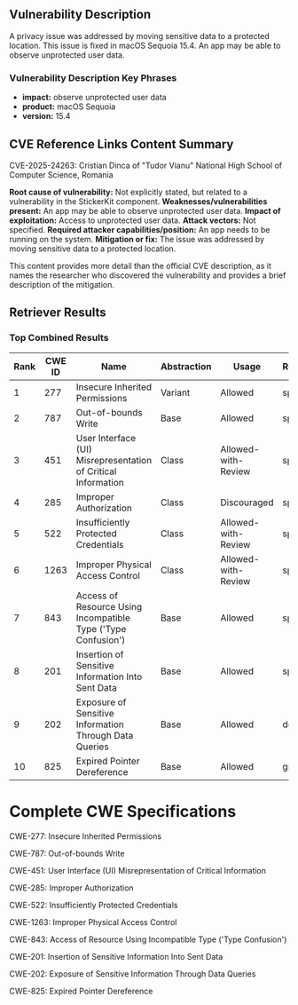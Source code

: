 ## Vulnerability Description
A privacy issue was addressed by moving sensitive data to a protected location. This issue is fixed in macOS Sequoia 15.4. An app may be able to observe unprotected user data.

### Vulnerability Description Key Phrases
- **impact:** observe unprotected user data
- **product:** macOS Sequoia
- **version:** 15.4

## CVE Reference Links Content Summary
CVE-2025-24263: Cristian Dinca of "Tudor Vianu" National High School of Computer Science, Romania

**Root cause of vulnerability:** Not explicitly stated, but related to a vulnerability in the StickerKit component.
**Weaknesses/vulnerabilities present:** An app may be able to observe unprotected user data.
**Impact of exploitation:** Access to unprotected user data.
**Attack vectors:** Not specified.
**Required attacker capabilities/position:** An app needs to be running on the system.
**Mitigation or fix:** The issue was addressed by moving sensitive data to a protected location.

This content provides more detail than the official CVE description, as it names the researcher who discovered the vulnerability and provides a brief description of the mitigation.

## Retriever Results

### Top Combined Results

| Rank | CWE ID | Name | Abstraction | Usage  | Retrievers | Individual Scores |
|------|--------|------|-------------|-------|------------|-------------------|
| 1 | 277 | Insecure Inherited Permissions | Variant | Allowed | sparse | 0.062 |
| 2 | 787 | Out-of-bounds Write | Base | Allowed | sparse | 0.061 |
| 3 | 451 | User Interface (UI) Misrepresentation of Critical Information | Class | Allowed-with-Review | sparse | 0.060 |
| 4 | 285 | Improper Authorization | Class | Discouraged | sparse | 0.058 |
| 5 | 522 | Insufficiently Protected Credentials | Class | Allowed-with-Review | sparse | 0.057 |
| 6 | 1263 | Improper Physical Access Control | Class | Allowed-with-Review | sparse | 0.057 |
| 7 | 843 | Access of Resource Using Incompatible Type ('Type Confusion') | Base | Allowed | sparse | 0.057 |
| 8 | 201 | Insertion of Sensitive Information Into Sent Data | Base | Allowed | sparse | 0.056 |
| 9 | 202 | Exposure of Sensitive Information Through Data Queries | Base | Allowed | dense | 0.476 |
| 10 | 825 | Expired Pointer Dereference | Base | Allowed | graph | 0.002 |



# Complete CWE Specifications

CWE-277: Insecure Inherited Permissions

CWE-787: Out-of-bounds Write

CWE-451: User Interface (UI) Misrepresentation of Critical Information

CWE-285: Improper Authorization

CWE-522: Insufficiently Protected Credentials

CWE-1263: Improper Physical Access Control

CWE-843: Access of Resource Using Incompatible Type ('Type Confusion')

CWE-201: Insertion of Sensitive Information Into Sent Data

CWE-202: Exposure of Sensitive Information Through Data Queries

CWE-825: Expired Pointer Dereference